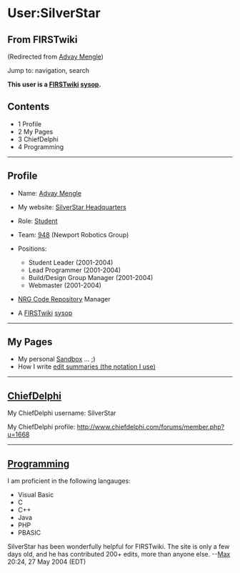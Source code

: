 # User:SilverStar

## From FIRSTwiki

(Redirected from [Advay Mengle](/index.php?title=Advay_Mengle&redirect=no "Advay Mengle"))

Jump to: navigation, search

**This user is a [FIRSTwiki](FIRSTwiki "FIRSTwiki") [sysop](FIRSTwiki:Administrators "FIRSTwiki:Administrators").**

## Contents

- 1 Profile
- 2 My Pages
- 3 ChiefDelphi
- 4 Programming

--------------------------------------------------------------------------------

## Profile

- Name: [Advay Mengle](Advay_Mengle "Advay Mengle")
- My website: [SilverStar Headquarters](http://home.comcast.net/~silverstarv1/ "http://home.comcast.net/~silverstarv1/")
- Role: [Student](Student "Student")
- Team: [948](948 "948") (Newport Robotics Group)
- Positions: 

  - Student Leader (2001-2004)
  - Lead Programmer (2001-2004)
  - Build/Design Group Manager (2001-2004)
  - Webmaster (2001-2004)

- [NRG Code Repository](NRG_Code_Repository "NRG Code Repository") Manager
- A [FIRSTwiki](FIRSTwiki "FIRSTwiki") [sysop](FIRSTwiki:Administrators "FIRSTwiki:Administrators")

--------------------------------------------------------------------------------

## My Pages

- My personal [Sandbox](User:SilverStar/Sandbox "User:SilverStar/Sandbox") ... ;)
- How I write [edit summaries (the notation I use)](User:SilverStar/Edit_summary_notation "User:SilverStar/Edit summary notation")

--------------------------------------------------------------------------------

## [ChiefDelphi](ChiefDelphi "ChiefDelphi")

My ChiefDelphi username: SilverStar

My ChiefDelphi profile: <http://www.chiefdelphi.com/forums/member.php?u=1668>

--------------------------------------------------------------------------------

## [Programming](Programming "Programming")

I am proficient in the following langauges:

- Visual Basic
- C
- C++
- Java
- PHP
- PBASIC

SilverStar has been wonderfully helpful for FIRSTwiki. The site is only a few days old, and he has contributed 200+ edits, more than anyone else. --[Max](User:Max "User:Max") 20:24, 27 May 2004 (EDT)
